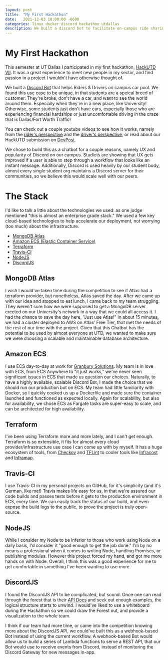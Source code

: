 ```yaml
---
layout: post
title:  "My First Hackathon"
date:   2021-12-03 18:00:00 -0600
categories: linux docker discord hackathon utdallas
description: We built a discord bot to facilitate on-campus ride sharing.
---
```


# My First Hackathon

This semester at UT Dallas I participated in my first hackathon, [HackUTD VII](https://hackutd.co/).  It was a great experience to meet new people in my sector, and find passion in a project I wouldn't have otherwise thought of.

We built a [Discord Bot](https://github.com/blakelawyer/CommuteBot) that helps Riders & Drivers on campus car pool.  We found this use case to be unique, in that students are a speical breed of customer: They're broke, don't have a car, and want to see the world around them. Especially when they're in a new place, like University! Otherwise, some students just don't have cars, especially those who are experiencing financial hardships or just uncomfortable driving in the craze that is Dallas/Fort Worth Traffic!

You can check out a couple youtube videos to see how it works, namely from the [rider's perspective](https://youtu.be/fs8H7vkDtdY) and the [driver's perspective](https://youtu.be/rW02s0dfZqs), or read about our HackUTD submission on [DevPost](https://devpost.com/software/cometcommute-discord-bot).

We chose to build this as a chatbot for a couple reasons, namely UX and popularity of Discord on our campus.  Studiets are showing that UX gets improved if a user is able to step through a workflow that looks like an instant message.  Additionally, Discord is used heavily by our student body, almost every single student org maintains a Discord server for their communities, so we believe this would scale well with our peers.

# The Stack

I'd like to talk a little about the technologies we used: as one judge mentioned "this is almost an enterprise grade stack." We used a few key cloud-based technologies to help accelerate our deployment, not worrying (too much) about the infrastructure.

* [MongoDB Atlas](https://www.mongodb.com/atlas/database)
* [Amazon ECS (Elastic Container Service)](https://aws.amazon.com/ecs/)
* [Terraform](https://www.terraform.io/)
* [Travis-CI](https://www.travis-ci.com/)
* [NodeJS](https://nodejs.org/en/)
* [DiscordJS](https://discord.js.org/)

## MongoDB Atlas

I wish I would've taken time during the competition to see if Atlas had a terraform provider, but nonetheless, Atlas saved the day. After we came up with our idea and stopped to eat lunch, I came back to my team struggling. They weren't sure how we were supposed to get a MongoDB server erected on our University's network in a way that we could all access it. I had the chance to save the day here, "Just use Atlas!" In about 15 minutes, we had a cluster deployed to AWS on Atlas' Free Tier, that met the needs of the rest of our time with the project. Given that this Chatbot has the potential to be used by almost everyone at UTD, we wanted to make sure we were choosing a scalable and maintainable database architecture.

## Amazon ECS

I use ECS day-to-day at work for [Granbury Solutions](https://www.granburysolutions.com). My team is in love with ECS, from ECS Anywhere to "it just works," we've never seen significant issues in ECS that made us question our choices. Naturally, to have a highly available, scalable Discord Bot, I made the choice that we should run our production bot on ECS. My team had little familiarity with Docker, so I quickly cooked us up a Dockerfile and made sure the container launched and functioned as expected locally. Again for scalability, but also for availability, we chose ECS as Fargate tasks are super-easy to scale, and can be architected for high availability.

## Terraform

I've been using Terraform more and more lately, and I can't get enough. Terraform is so extensible, it fits for almost every cloud provider/infrastructure use case I can come up with by myself. It has a huge ecosystem of tools, from [Checkov](https://www.checkov.io) and [TFLint](https://github.com/terraform-linters/tflint) to cooler tools like [Infracost](https://www.infracost.io/) and [Inframap](https://github.com/cycloidio/inframap). 

## Travis-CI

I use Travis-CI in my personal projects on GitHub, for it's simplicity (and it's German, like me!) Travis makes life easy for us, in that we're assured our code builds and passes tests before it gets to the production environment in ECS, every time. We can easily track the status of our build, and even expose the build logs to the public, to prove the project is truly open-source.

## NodeJS

While I consider my Node to be inferior to those who work using Node on a daily basis, I'd consider it "good enough to get the job done." I'm by no means a professional when it comes to writing Node, handling Promises, or publishing modules. However this project forced my hand, and got me more hands on with Node. Overall, I think this was a good experience for me to get comfortable in something I've been wanting to use more.

## DiscordJS

I found the DiscordJS API to be complicated, but sound. Once one can read through the forest that is their [API Docs](https://discord.js.org/#/docs/main/stable/general/welcome) and seek out enough examples, the logical structure starts to unwind. I would've liked to use a whiteboard during the Hackathon so we could draw the Forest out, and provide a visualization to the whole team.

I think if our team had more time, or came into the competition knowing more about the DiscordJS API, we could've built this as a webhook-based Bot instead of using the current workflow. A webhook-based Bot would allow us to build a series of Lambda functions to serve a REST API, that our Bot would use to receive events from Discord, instead of monitoring the Discord Gateway for new messages in-app.